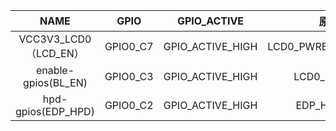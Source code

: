 
|         NAME          |   GPIO   |   GPIO_ACTIVE    |        原理图         |
|:---------------------:|:--------:|:----------------:|:---------------------:|
| VCC3V3_LCD0（LCD_EN） | GPIO0_C7 | GPIO_ACTIVE_HIGH | LCD0_PWREN_H_GPIO0_C7 |
|  enable-gpios(BL_EN)  | GPIO0_C3 | GPIO_ACTIVE_HIGH |     LCD0_BL_PWM4      |
|  hpd-gpios(EDP_HPD)   | GPIO0_C2 | GPIO_ACTIVE_HIGH |     EDP_HPDIN_M1      |

